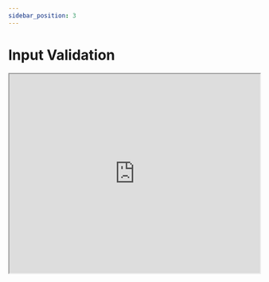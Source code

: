 ```yaml
---
sidebar_position: 3
---
```


# Input Validation

<div style={{ padding: '10px 20px', }}> </div>


<iframe src="https://fast.wistia.net/embed/iframe/h9xd47q35w?seo=true&videoFoam=false" title="2024-03-06 19-15-29 Video" allow="autoplay; fullscreen" allowtransparency="true" fraimeborder="0" scrolling="no" class="wistia_embed" name="wistia_embed" msallowfullscreen width="100%" height="400"></iframe>


